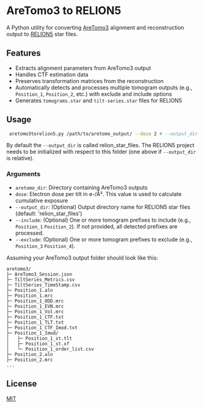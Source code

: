 # AreTomo3 to RELION5

A Python utility for converting [AreTomo3](https://github.com/czimaginginstitute/AreTomo3) alignment and reconstruction output to [RELION5](https://github.com/3dem/relion/tree/ver5.0) star files.

## Features

- Extracts alignment parameters from AreTomo3 output
- Handles CTF estimation data
- Preserves transformation matrices from the reconstruction
- Automatically detects and processes multiple tomogram outputs (e.g., `Position_1`, `Position_2`, etc.) with exclude and include options
- Generates `tomograms.star` and `tilt-series.star` files for RELION5

## Usage

```bash
 aretomo3torelion5.py /path/to/aretomo_output/ --dose 2 # --output_dir relion_star_files --include Position_1 Position_2 or e.g. --exclude Position_3 Position_4
```
By default the `--output_dir` is called relion_star_files. The RELION5 project needs to be initialized with respect to this folder (one above if `--output_dir` is relative).


### Arguments

- `aretomo_dir`: Directory containing AreTomo3 outputs
- `dose`: Electron dose per tilt in e-/Å². This value is used to calculate cumulative exposure
- `--output_dir`: (Optional) Output directory name for RELION5 star files (default: 'relion_star_files')
- `--include`: (Optional) One or more tomogram prefixes to include (e.g., `Position_1` `Position_2`). If not provided, all detected prefixes are processed.
- `--exclude`: (Optional) One or more tomogram prefixes to exclude (e.g., `Position_3` `Position_4`).

Assuming your AreTomo3 output folder should look like this:

```
aretomo3/
├─ AreTomo3_Session.json
├─ TiltSeries_Metrics.csv
├─ TiltSeries_TimeStamp.csv
├─ Position_1.aln
├─ Position_1.mrc
├─ Position_1_ODD.mrc
├─ Position_1_EVN.mrc
├─ Position_1_Vol.mrc
├─ Position_1_CTF.txt
├─ Position_1_TLT.txt
├─ Position_1_CTF_Imod.txt
├─ Position_1_Imod/
│   ├─ Position_1_st.tlt
│   ├─ Position_1_st.xf
│   └─ Position_1_order_list.csv
├─ Position_2.aln
├─ Position_2.mrc
...
```

## License

[MIT](LICENSE)
